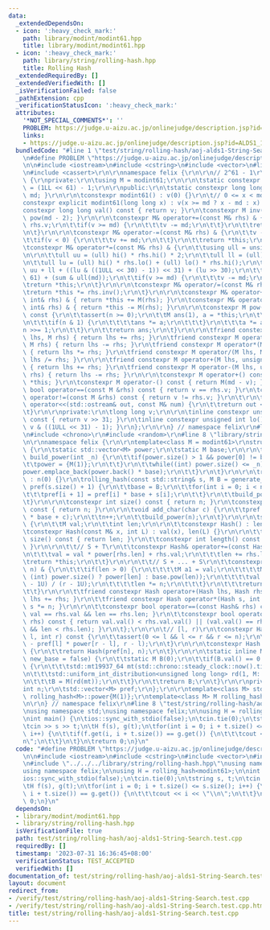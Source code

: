 ```yaml
---
data:
  _extendedDependsOn:
  - icon: ':heavy_check_mark:'
    path: library/modint/modint61.hpp
    title: library/modint/modint61.hpp
  - icon: ':heavy_check_mark:'
    path: library/string/rolling-hash.hpp
    title: Rolling Hash
  _extendedRequiredBy: []
  _extendedVerifiedWith: []
  _isVerificationFailed: false
  _pathExtension: cpp
  _verificationStatusIcon: ':heavy_check_mark:'
  attributes:
    '*NOT_SPECIAL_COMMENTS*': ''
    PROBLEM: https://judge.u-aizu.ac.jp/onlinejudge/description.jsp?id=ALDS1_14_B
    links:
    - https://judge.u-aizu.ac.jp/onlinejudge/description.jsp?id=ALDS1_14_B
  bundledCode: "#line 1 \"test/string/rolling-hash/aoj-alds1-String-Search.test.cpp\"\
    \n#define PROBLEM \"https://judge.u-aizu.ac.jp/onlinejudge/description.jsp?id=ALDS1_14_B\"\
    \n\n#include <iostream>\n#include <cstring>\n#include <vector>\n#line 3 \"library/modint/modint61.hpp\"\
    \n#include <cassert>\r\n\r\nnamespace felix {\r\n\r\n// 2^61 - 1\r\nstruct modint61\
    \ {\r\nprivate:\r\n\tusing M = modint61;\r\n\r\n\tstatic constexpr long long md\
    \ = (1LL << 61) - 1;\r\n\r\npublic:\r\n\tstatic constexpr long long mod() { return\
    \ md; }\r\n\r\n\tconstexpr modint61() : v(0) {}\r\n\t// 0 <= x < md * 2\r\n\t\
    constexpr explicit modint61(long long x) : v(x >= md ? x - md : x) {}\r\n\r\n\t\
    constexpr long long val() const { return v; }\r\n\tconstexpr M inv() const { return\
    \ pow(md - 2); }\r\n\r\n\tconstexpr M& operator+=(const M& rhs) & {\r\n\t\tv +=\
    \ rhs.v;\r\n\t\tif(v >= md) {\r\n\t\t\tv -= md;\r\n\t\t}\r\n\t\treturn *this;\r\
    \n\t}\r\n\r\n\tconstexpr M& operator-=(const M& rhs) & {\r\n\t\tv -= rhs.v;\r\n\
    \t\tif(v < 0) {\r\n\t\t\tv += md;\r\n\t\t}\r\n\t\treturn *this;\r\n\t}\r\n\r\n\
    \tconstexpr M& operator*=(const M& rhs) & {\r\n\t\tusing ull = unsigned long long;\r\
    \n\r\n\t\tull uu = (ull) hi() * rhs.hi() * 2;\r\n\t\tull ll = (ull) lo() * rhs.lo();\r\
    \n\t\tull lu = (ull) hi() * rhs.lo() + (ull) lo() * rhs.hi();\r\n\t\tull sum =\
    \ uu + ll + ((lu & ((1ULL << 30) - 1)) << 31) + (lu >> 30);\r\n\t\tv = (sum >>\
    \ 61) + (sum & ull(md));\r\n\t\tif(v >= md) {\r\n\t\t\tv -= md;\r\n\t\t}\r\n\t\
    \treturn *this;\r\n\t}\r\n\r\n\tconstexpr M& operator/=(const M& rhs) & {\r\n\t\
    \treturn *this *= rhs.inv();\r\n\t}\r\n\r\n\tconstexpr M& operator+=(const unsigned\
    \ int& rhs) & { return *this += M(rhs); }\r\n\tconstexpr M& operator-=(const unsigned\
    \ int& rhs) & { return *this -= M(rhs); }\r\n\r\n\tconstexpr M pow(long long n)\
    \ const {\r\n\t\tassert(n >= 0);\r\n\t\tM ans(1), a = *this;\r\n\t\twhile(n) {\r\
    \n\t\t\tif(n & 1) {\r\n\t\t\t\tans *= a;\r\n\t\t\t}\r\n\t\t\ta *= a;\r\n\t\t\t\
    n >>= 1;\r\n\t\t}\r\n\t\treturn ans;\r\n\t}\r\n\r\n\tfriend constexpr M operator+(M\
    \ lhs, M rhs) { return lhs += rhs; }\r\n\tfriend constexpr M operator-(M lhs,\
    \ M rhs) { return lhs -= rhs; }\r\n\tfriend constexpr M operator*(M lhs, M rhs)\
    \ { return lhs *= rhs; }\r\n\tfriend constexpr M operator/(M lhs, M rhs) { return\
    \ lhs /= rhs; }\r\n\r\n\tfriend constexpr M operator+(M lhs, unsigned int rhs)\
    \ { return lhs += rhs; }\r\n\tfriend constexpr M operator-(M lhs, unsigned int\
    \ rhs) { return lhs -= rhs; }\r\n\r\n\tconstexpr M operator+() const { return\
    \ *this; }\r\n\tconstexpr M operator-() const { return M(md - v); }\r\n\tconstexpr\
    \ bool operator==(const M &rhs) const { return v == rhs.v; }\r\n\tconstexpr bool\
    \ operator!=(const M &rhs) const { return v != rhs.v; }\r\n\t\r\n\tfriend std::ostream&\
    \ operator<<(std::ostream& out, const M& num) {\r\n\t\treturn out << num.v;\r\n\
    \t}\r\n\r\nprivate:\r\n\tlong long v;\r\n\r\n\tinline constexpr unsigned int hi()\
    \ const { return v >> 31; }\r\n\tinline constexpr unsigned int lo() const { return\
    \ v & ((1ULL << 31) - 1); }\r\n};\r\n\r\n} // namespace felix\r\n#line 5 \"library/string/rolling-hash.hpp\"\
    \n#include <chrono>\r\n#include <random>\r\n#line 8 \"library/string/rolling-hash.hpp\"\
    \n\r\nnamespace felix {\r\n\r\ntemplate<class M = modint61>\r\nstruct rolling_hash\
    \ {\r\n\tstatic std::vector<M> power;\r\n\tstatic M base;\r\n\r\n\tstatic void\
    \ build_power(int _n) {\r\n\t\tif(power.size() > 1 && power[0] != base) {\r\n\t\
    \t\tpower = {M(1)};\r\n\t\t}\r\n\t\twhile((int) power.size() <= _n) {\r\n\t\t\t\
    power.emplace_back(power.back() * base);\r\n\t\t}\r\n\t}\r\n\r\n\trolling_hash()\
    \ : n(0) {}\r\n\trolling_hash(const std::string& s, M B = generate_base()) : n(s.size()),\
    \ pref(s.size() + 1) {\r\n\t\tbase = B;\r\n\t\tfor(int i = 0; i < n; i++) {\r\n\
    \t\t\tpref[i + 1] = pref[i] * base + s[i];\r\n\t\t}\r\n\t\tbuild_power(n);\r\n\
    \t}\r\n\r\n\tconstexpr int size() const { return n; }\r\n\tconstexpr int length()\
    \ const { return n; }\r\n\r\n\tvoid add_char(char c) {\r\n\t\tpref.emplace_back(pref[n]\
    \ * base + c);\r\n\t\tn++;\r\n\t\tbuild_power(n);\r\n\t}\r\n\r\n\tstruct Hash\
    \ {\r\n\t\tM val;\r\n\t\tint len;\r\n\r\n\t\tconstexpr Hash() : len(0) {}\r\n\t\
    \tconstexpr Hash(const M& x, int L) : val(x), len(L) {}\r\n\r\n\t\tconstexpr int\
    \ size() const { return len; }\r\n\t\tconstexpr int length() const { return len;\
    \ }\r\n\r\n\t\t// S + T\r\n\t\tconstexpr Hash& operator+=(const Hash& rhs) & {\r\
    \n\t\t\tval = val * power[rhs.len] + rhs.val;\r\n\t\t\tlen += rhs.len;\r\n\t\t\
    \treturn *this;\r\n\t\t}\r\n\r\n\t\t// S + ... + S\r\n\t\tconstexpr Hash& operator*=(int\
    \ n) & {\r\n\t\t\tif(len > 0) {\r\n\t\t\t\tM a1 = val;\r\n\t\t\t\tM r = (len <\
    \ (int) power.size() ? power[len] : base.pow(len));\r\n\t\t\t\tval = a1 * (r.pow(n)\
    \ - 1U) / (r - 1U);\r\n\t\t\t\tlen *= n;\r\n\t\t\t}\r\n\t\t\treturn *this;\r\n\
    \t\t}\r\n\r\n\t\tfriend constexpr Hash operator+(Hash lhs, Hash rhs) { return\
    \ lhs += rhs; }\r\n\t\tfriend constexpr Hash operator*(Hash s, int n) { return\
    \ s *= n; }\r\n\r\n\t\tconstexpr bool operator==(const Hash& rhs) const { return\
    \ val == rhs.val && len == rhs.len; }\r\n\t\tconstexpr bool operator<(const Hash&\
    \ rhs) const { return val.val() < rhs.val.val() || (val.val() == rhs.val.val()\
    \ && len < rhs.len); }\r\n\t};\r\n\r\n\t// [l, r)\r\n\tconstexpr Hash get(int\
    \ l, int r) const {\r\n\t\tassert(0 <= l && l <= r && r <= n);\r\n\t\treturn Hash(pref[r]\
    \ - pref[l] * power[r - l], r - l);\r\n\t}\r\n\r\n\tconstexpr Hash get() const\
    \ {\r\n\t\treturn Hash(pref[n], n);\r\n\t}\r\n\r\n\tstatic inline M generate_base(bool\
    \ new_base = false) {\r\n\t\tstatic M B(0);\r\n\t\tif(B.val() == 0 || new_base)\
    \ {\r\n\t\t\tstd::mt19937_64 mt(std::chrono::steady_clock::now().time_since_epoch().count());\r\
    \n\t\t\tstd::uniform_int_distribution<unsigned long long> rd(1, M::mod() - 1);\r\
    \n\t\t\tB = M(rd(mt));\r\n\t\t}\r\n\t\treturn B;\r\n\t}\r\n\r\nprivate:\r\n\t\
    int n;\r\n\tstd::vector<M> pref;\r\n};\r\n\r\ntemplate<class M> std::vector<M>\
    \ rolling_hash<M>::power{M(1)};\r\ntemplate<class M> M rolling_hash<M>::base;\r\
    \n\r\n} // namespace felix\r\n#line 8 \"test/string/rolling-hash/aoj-alds1-String-Search.test.cpp\"\
    \nusing namespace std;\nusing namespace felix;\n\nusing H = rolling_hash<modint61>;\n\
    \nint main() {\n\tios::sync_with_stdio(false);\n\tcin.tie(0);\n\tstring s, t;\n\
    \tcin >> s >> t;\n\tH f(s), g(t);\n\tfor(int i = 0; i + t.size() <= s.size();\
    \ i++) {\n\t\tif(f.get(i, i + t.size()) == g.get()) {\n\t\t\tcout << i << \"\\\
    n\";\n\t\t}\n\t}\n\treturn 0;\n}\n"
  code: "#define PROBLEM \"https://judge.u-aizu.ac.jp/onlinejudge/description.jsp?id=ALDS1_14_B\"\
    \n\n#include <iostream>\n#include <cstring>\n#include <vector>\n#include \"../../../library/modint/modint61.hpp\"\
    \n#include \"../../../library/string/rolling-hash.hpp\"\nusing namespace std;\n\
    using namespace felix;\n\nusing H = rolling_hash<modint61>;\n\nint main() {\n\t\
    ios::sync_with_stdio(false);\n\tcin.tie(0);\n\tstring s, t;\n\tcin >> s >> t;\n\
    \tH f(s), g(t);\n\tfor(int i = 0; i + t.size() <= s.size(); i++) {\n\t\tif(f.get(i,\
    \ i + t.size()) == g.get()) {\n\t\t\tcout << i << \"\\n\";\n\t\t}\n\t}\n\treturn\
    \ 0;\n}\n"
  dependsOn:
  - library/modint/modint61.hpp
  - library/string/rolling-hash.hpp
  isVerificationFile: true
  path: test/string/rolling-hash/aoj-alds1-String-Search.test.cpp
  requiredBy: []
  timestamp: '2023-07-31 16:36:45+08:00'
  verificationStatus: TEST_ACCEPTED
  verifiedWith: []
documentation_of: test/string/rolling-hash/aoj-alds1-String-Search.test.cpp
layout: document
redirect_from:
- /verify/test/string/rolling-hash/aoj-alds1-String-Search.test.cpp
- /verify/test/string/rolling-hash/aoj-alds1-String-Search.test.cpp.html
title: test/string/rolling-hash/aoj-alds1-String-Search.test.cpp
---
```

